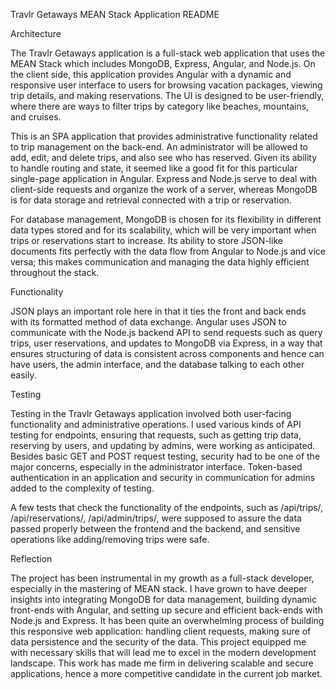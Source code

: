 Travlr Getaways MEAN Stack Application README

Architecture

The Travlr Getaways application is a full-stack web application that uses the MEAN Stack which includes MongoDB, Express, Angular, and Node.js. On the client side, this application provides Angular with a dynamic and responsive user interface to users for browsing vacation packages, viewing trip details, and making reservations. The UI is designed to be user-friendly, where there are ways to filter trips by category like beaches, mountains, and cruises.

This is an SPA application that provides administrative functionality related to trip management on the back-end. An administrator will be allowed to add, edit, and delete trips, and also see who has reserved. Given its ability to handle routing and state, it seemed like a good fit for this particular single-page application in Angular. Express and Node.js serve to deal with client-side requests and organize the work of a server, whereas MongoDB is for data storage and retrieval connected with a trip or reservation.

For database management, MongoDB is chosen for its flexibility in different data types stored and for its scalability, which will be very important when trips or reservations start to increase. Its ability to store JSON-like documents fits perfectly with the data flow from Angular to Node.js and vice versa; this makes communication and managing the data highly efficient throughout the stack.

Functionality

JSON plays an important role here in that it ties the front and back ends with its formatted method of data exchange. Angular uses JSON to communicate with the Node.js backend API to send requests such as query trips, user reservations, and updates to MongoDB via Express, in a way that ensures structuring of data is consistent across components and hence can have users, the admin interface, and the database talking to each other easily.

Testing

Testing in the Travlr Getaways application involved both user-facing functionality and administrative operations. I used various kinds of API testing for endpoints, ensuring that requests, such as getting trip data, reserving by users, and updating by admins, were working as anticipated. Besides basic GET and POST request testing, security had to be one of the major concerns, especially in the administrator interface. Token-based authentication in an application and security in communication for admins added to the complexity of testing.

A few tests that check the functionality of the endpoints, such as /api/trips/, /api/reservations/, /api/admin/trips/, were supposed to assure the data passed properly between the frontend and the backend, and sensitive operations like adding/removing trips were safe.

Reflection

The project has been instrumental in my growth as a full-stack developer, especially in the mastering of MEAN stack. I have grown to have deeper insights into integrating MongoDB for data management, building dynamic front-ends with Angular, and setting up secure and efficient back-ends with Node.js and Express. It has been quite an overwhelming process of building this responsive web application: handling client requests, making sure of data persistence and the security of the data. This project equipped me with necessary skills that will lead me to excel in the modern development landscape. This work has made me firm in delivering scalable and secure applications, hence a more competitive candidate in the current job market.
